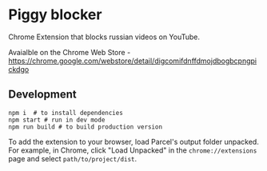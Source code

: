 Piggy blocker
===================

Chrome Extension that blocks russian videos on YouTube.

Avaialble on the Chrome Web Store - https://chrome.google.com/webstore/detail/digcomifdnffdmojdbogbcpngpickdgo

Development
-----

```shell
npm i  # to install dependencies
npm start # run in dev mode
npm run build # to build production version
```

To add the extension to your browser, load Parcel's output folder unpacked. For example, in Chrome, click "Load
Unpacked" in the `chrome://extensions` page and select `path/to/project/dist`.
